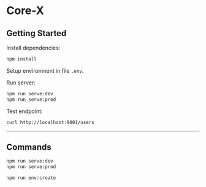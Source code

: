 # Core-X


## Getting Started

Install dependencies:
```bash
npm install
```

Setup environment in file `.env`.

Run server:
```bash
npm run serve:dev
npm run serve:prod
```


Test endpoint:
```bash
curl http://localhost:9001/users
```


----------------------------------------------------------------------------------------------------


## Commands

```bash
npm run serve:dev
npm run serve:prod

npm run env:create
```